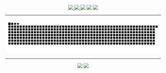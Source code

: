 <p align="center">
    <a href="https://github.com/GhuniNew1" alt="github">
        <img src="https://img.shields.io/badge/-@ghuninew1-%23181717?style=flat&logo=github" />
    </a>
    <a href="mailto:aakanun43@hmail.com" alt="mail">
        <img src="https://img.shields.io/badge/-aakanun43@hmail.com-c14438?style=flat&logo=Gmail&logoColor=white&link=mailto:aakanun43@hmail.com" />
    </a>
    <img src="https://img.shields.io/github/repo-size/ghuninew1/ghuninew1" />
    <img src="https://img.shields.io/github/directory-file-count/ghuninew1/ghuninew1" />
    <a href="https://sky.bigbrain-studio.com" alt="web">
        <img src="https://img.shields.io/website?up_message=sky.bigbrain-studio.com&url=https%3A%2F%2Fsky.bigbrain-studio.com%2Flogin" />
    </a>
</p>

****
<p align="center">
    <img src="https://raw.githubusercontent.com/suren-atoyan/suren-atoyan/output/github-contribution-grid-snake-dark.svg"
        height="auto">
</p>

***
<p align="center">
    <img src="https://github-readme-stats.vercel.app/api/top-langs/?username=GhuniNew1&layout=compact&show_icons=false&theme=dark"
        height="auto" />
    <img src="https://github-readme-stats.vercel.app/api?username=GhuniNew1&rank_icon=percentile&layout=compact&show_icons=true&theme=dark"
        height="auto" />
</p>




<!-- ![metrics](./github-metrics.svg) -->

<!--
**GhuniNew1/GhuniNew1** is a ✨ _special_ ✨ repository because its `README.md` (this file) appears on your GitHub profile.

Here are some ideas to get you started:

- 🔭 I’m currently working on ...
- 🌱 I’m currently learning ...
- 👯 I’m looking to collaborate on ...
- 🤔 I’m looking for help with ...
- 💬 Ask me about ...
- 📫 How to reach me: ...
- 😄 Pronouns: ...
- ⚡ Fun fact: ...
--> 
